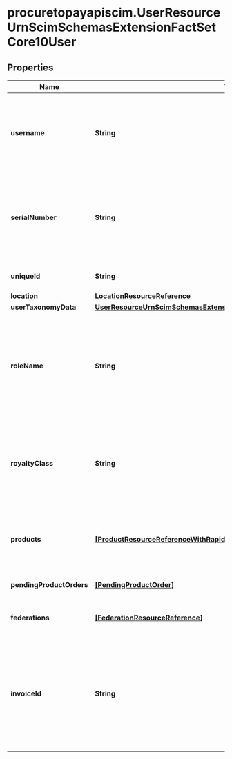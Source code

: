 # procuretopayapiscim.UserResourceUrnScimSchemasExtensionFactSetCore10User

## Properties

Name | Type | Description | Notes
------------ | ------------- | ------------- | -------------
**username** | **String** | A FactSet \&quot;username\&quot; is FactSet&#39;s logical structure for grouping serial numbers into like-groups based on roleName, geographical location or line of business. | 
**serialNumber** | **String** | A serial number represents an individual&#39;s unique FactSet account identifier and base-workstation access. Serial numbers are allocated to an individual when a valid RoleName is present. | [optional] [readonly] 
**uniqueId** | **String** | User identifier from the legacy User Provisioning API. | [optional] [readonly] 
**location** | [**LocationResourceReference**](LocationResourceReference.md) |  | [optional] 
**userTaxonomyData** | [**UserResourceUrnScimSchemasExtensionFactSetCore10UserUserTaxonomyData**](UserResourceUrnScimSchemasExtensionFactSetCore10UserUserTaxonomyData.md) |  | [optional] 
**roleName** | **String** | Predetermined role of specific individual. Issues individual a base FactSet workstation and serial number. If passed as NULL a base-FactSet workstation will be allocated to the individual granting the individual a FactSet SerialNumber | [optional] 
**royaltyClass** | **String** | Determines the type of client the individual and the royalty fee to be remitted to FactSet for the individual. Expected Royalty Class values will be provided to you by your FactSet account representative. | [optional] 
**products** | [**[ProductResourceReferenceWithRapidActivationInfo]**](ProductResourceReferenceWithRapidActivationInfo.md) | An array of FactSet products to allocate/remove from an individual. Individual must have a FactSet serial number associated with them. | [optional] 
**pendingProductOrders** | [**[PendingProductOrder]**](PendingProductOrder.md) | An array of pending FactSet product orders. | [optional] [readonly] 
**federations** | [**[FederationResourceReference]**](FederationResourceReference.md) | References to the federations in which the user has at least one assertion value. | [optional] 
**invoiceId** | **String** | The identifier of the invoice that should be associated with a new user for billing purposes. Note once an invoice ID has been assigned to a user, it cannot be modified via this API. If invoice ID re-assignment is necessary, please contact your FactSet representative. | [optional] 



